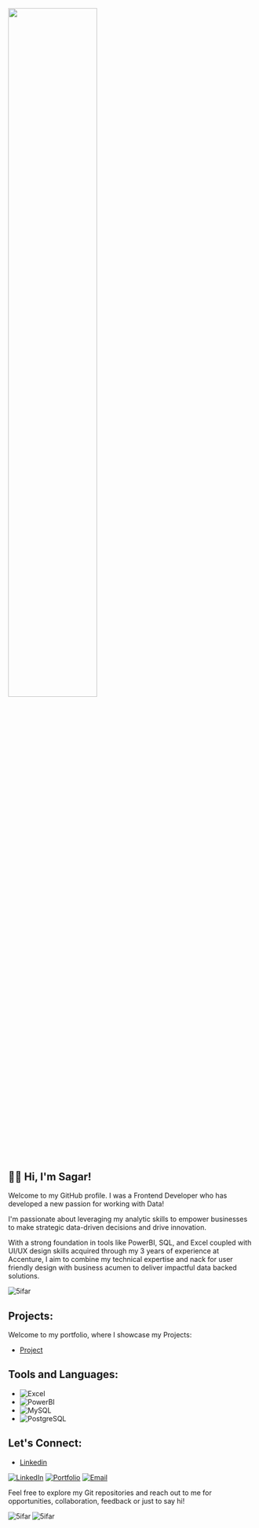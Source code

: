 ## <img src="https://storage.googleapis.com/gweb-cloudblog-publish/original_images/DataAnalytics.gif" width="60%" height="60%" align="center">

## 👋🏼 Hi, I'm Sagar!
Welcome to my GitHub profile. I was a Frontend Developer who has developed a new passion for working with Data!

I'm passionate about leveraging my analytic skills to empower businesses to make strategic data-driven decisions and drive innovation.

With a strong foundation in tools like PowerBI, SQL, and Excel coupled with UI/UX design skills acquired through my 3 years of experience at Accenture, I aim to combine my technical expertise and nack for user friendly design with business acumen to deliver impactful data backed solutions.

<p align="left"> <img src="https://komarev.com/ghpvc/?username=5ifar&label=Profile%20Views&color=blue&style=flat&base=300" alt="5ifar" /> </p>

## Projects:
Welcome to my portfolio, where I showcase my Projects:
- [Project](link)

## Tools and Languages:
- ![Excel](https://img.shields.io/badge/-Excel-217346?style=flat-square&logo=microsoft-excel&logoColor=white)
- ![PowerBI](https://img.shields.io/badge/-PowerBI-F2C811?style=flat-square&logo=powerbi&logoColor=black)
- ![MySQL](https://img.shields.io/badge/-MySQL-4479A1?style=flat-square&logo=mysql&logoColor=white)
- ![PostgreSQL](https://img.shields.io/badge/-PostgreSQL-4479A1?style=flat-square&logo=PostgreSQL&logoColor=white)


## Let's Connect:
- [Linkedin](https://www.linkedin.com/in/sagarmorework)

[![LinkedIn](https://img.shields.io/badge/-LinkedIn-0077B5?style=flat-square&logo=linkedin&logoColor=white)](https://www.linkedin.com/in/sagarmorework)
[![Portfolio](https://img.shields.io/badge/-Portfolio-333333?style=flat-square&logo=affine&logoColor=white)]()
[![Email](https://img.shields.io/badge/-Email-D14836?style=flat-square&logo=gmail&logoColor=white)](mailto:sagarmore.work@gmail.com)

Feel free to explore my Git repositories and reach out to me for opportunities, collaboration, feedback  or just to say hi!

<p><img align="left" src="https://github-readme-stats.vercel.app/api?username=5ifar&show_icons=true&locale=en" alt="5ifar" /></p>

<p><img align="left" src="https://github-readme-streak-stats.herokuapp.com/?user=5ifar&" alt="5ifar" /></p>
